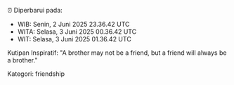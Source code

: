 ⏰ Diperbarui pada:
- WIB: Senin, 2 Juni 2025 23.36.42 UTC
- WITA: Selasa, 3 Juni 2025 00.36.42 UTC
- WIT: Selasa, 3 Juni 2025 01.36.42 UTC

Kutipan Inspiratif:
"A brother may not be a friend, but a friend will always be a brother."


Kategori: friendship

